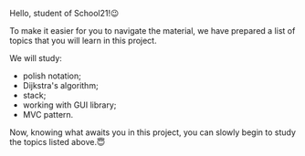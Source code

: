 Hello, student of School21!😉

To make it easier for you to navigate the material, we have prepared a list of topics that you will learn in this project. 

We will study: 
- polish notation;
- Dijkstra's algorithm;
- stack;
- working with GUI library;
- MVC pattern.


Now, knowing what awaits you in this project, you can slowly begin to study the topics listed above.😇
